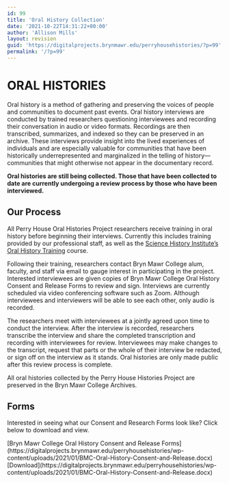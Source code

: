 ```yaml
---
id: 99
title: 'Oral History Collection'
date: '2021-10-22T14:31:22+00:00'
author: 'Allison Mills'
layout: revision
guid: 'https://digitalprojects.brynmawr.edu/perryhousehistories/?p=99'
permalink: '/?p=99'
---
```


# ORAL HISTORIES

Oral history is a method of gathering and preserving the voices of people and communities to document past events. Oral history interviews are conducted by trained researchers questioning interviewees and recording their conversation in audio or video formats. Recordings are then transcribed, summarizes, and indexed so they can be preserved in an archive. These interviews provide insight into the lived experiences of individuals and are especially valuable for communities that have been historically underrepresented and marginalized in the telling of history—communities that might otherwise not appear in the documentary record.

**Oral histories are still being collected. Those that have been collected to date are currently undergoing a review process by those who have been interviewed.**

## Our Process

All Perry House Oral Histories Project researchers receive training in oral history before beginning their interviews. Currently this includes training provided by our professional staff, as well as the [Science History Institute’s Oral History Training](https://www.sciencehistory.org/ohtraining) course.

Following their training, researchers contact Bryn Mawr College alum, faculty, and staff via email to gauge interest in participating in the project. Interested interviewees are given copies of Bryn Mawr College Oral History Consent and Release Forms to review and sign. Interviews are currently scheduled via video conferencing software such as Zoom. Although interviewees and interviewers will be able to see each other, only audio is recorded.

The researchers meet with interviewees at a jointly agreed upon time to conduct the interview. After the interview is recorded, researchers transcribe the interview and share the completed transcription and recording with interviewees for review. Interviewees may make changes to the transcript, request that parts or the whole of their interview be redacted, or sign off on the interview as it stands. Oral histories are only made public after this review process is complete.

All oral histories collected by the Perry House Histories Project are preserved in the Bryn Mawr College Archives.

## Forms

Interested in seeing what our Consent and Research Forms look like? Click below to download and view.

<div class="wp-block-file">[Bryn Mawr College Oral History Consent and Release Forms](https://digitalprojects.brynmawr.edu/perryhousehistories/wp-content/uploads/2021/01/BMC-Oral-History-Consent-and-Release.docx)[Download](https://digitalprojects.brynmawr.edu/perryhousehistories/wp-content/uploads/2021/01/BMC-Oral-History-Consent-and-Release.docx)</div>
